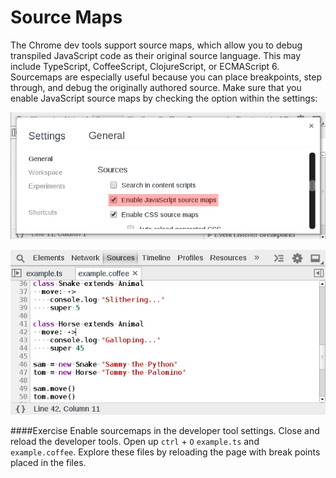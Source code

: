 Source Maps
===========

The Chrome dev tools support source maps, which allow you to debug transpiled JavaScript code as their original source language. This may include TypeScript, CoffeeScript, ClojureScript, or ECMAScript 6. Sourcemaps are especially useful because you can place breakpoints, step through, and debug the originally authored source. Make sure that you enable JavaScript source maps by checking the option within the settings:

![Audits](../sources/maps.png)

![Audits](../sources/coffee-map.png)

####Exercise‎
Enable sourcemaps in the developer tool settings. Close and reload the developer tools. Open up `ctrl` + `O` `example.ts` and `example.coffee`. Explore these files by reloading the page with break points placed in the files. 
<script src="example.js"></script>
<script src="ts-example.js"></script>